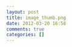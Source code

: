 ```yaml
---
layout: post
title: image_thumb.png
date: 2012-03-20 16:58
comments: true
categories: []
---
```


